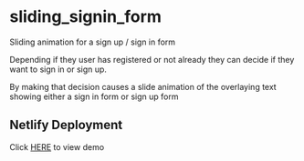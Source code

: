 # sliding_signin_form

Sliding animation for a sign up / sign in form

Depending if they user has registered or not already they can decide if they want to sign in or sign up.

By making that decision causes a slide animation of the overlaying text showing either a sign in form or sign up form

## Netlify Deployment

Click [HERE](https://hopeful-nobel-e11f3b.netlify.com/) to view demo
